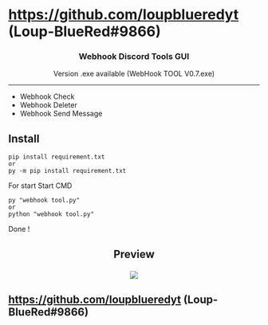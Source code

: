 # https://github.com/loupblueredyt (Loup-BlueRed#9866)

### <p align="center">Webhook Discord Tools GUI</p>
<p align="center">Version .exe available (WebHook TOOL V0.7.exe)</p>

-----
* Webhook Check
* Webhook Deleter
* Webhook Send Message

## Install

```
pip install requirement.txt
or
py -m pip install requirement.txt
```
For start 
Start CMD
```
py "webhook tool.py"
or 
python "webhook tool.py"
```
Done !

## <p align="center">Preview</p>
<p align="center">
  <img src="https://user-images.githubusercontent.com/96504383/219198907-ea22e7a2-2ff7-454c-b95d-9cd5a73236a2.png">
</p>

## https://github.com/loupblueredyt (Loup-BlueRed#9866)
